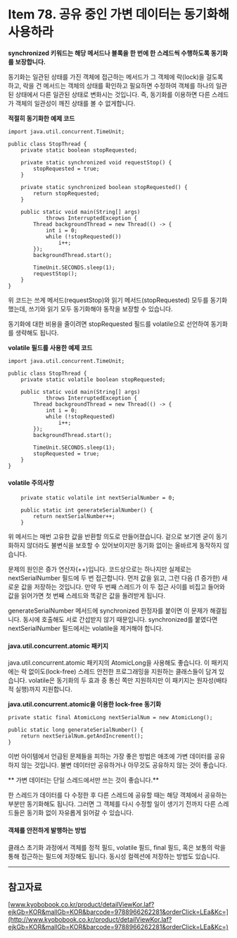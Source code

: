 # Item 78. 공유 중인 가변 데이터는 동기화해 사용하라

  **synchronized 키워드는 해당 메서드나 블록을 한 번에 한 스레드씩 수행하도록 동기화를 보장합니다.**

 동기화는 일관된 상태를 가진 객체에 접근하는 메서드가 그 객체에 락(lock)을 걸도록 하고, 락을 건 메서드는 객체의 상태를 확인하고 필요하면 수정하여 객체를 하나의 일관된 상태에서 다른 일관된 상태로 변화시는 것입니다. 즉, 동기화를 이용하면 다른 스레드가 객체의 일관성이 깨진 상태를 볼 수 없게합니다.

**적절히 동기화한 예제 코드**

```
import java.util.concurrent.TimeUnit;

public class StopThread {
    private static boolean stopRequested;

    private static synchronized void requestStop() {
        stopRequested = true;
    }

    private static synchronized boolean stopRequested() {
        return stopRequested;
    }

    public static void main(String[] args)
            throws InterruptedException {
        Thread backgroundThread = new Thread(() -> {
            int i = 0;
            while (!stopRequested())
                i++;
        });
        backgroundThread.start();

        TimeUnit.SECONDS.sleep(1);
        requestStop();
    }
}

```

 위 코드는 쓰게 메서드(requestStop)와 읽기 메서드(stopRequested) 모두를 동기화 했는데, 쓰기와 읽기 모두 동기화해야 동작을 보장할 수 있습니다.

 동기화에 대한 비용을 줄이려면 stopRequested 필드를 volatile으로 선언하여 동기화를 생략해도 됩니다.

**volatile 필드를 사용한 예제 코드**

```
import java.util.concurrent.TimeUnit;

public class StopThread {
    private static volatile boolean stopRequested;

    public static void main(String[] args)
            throws InterruptedException {
        Thread backgroundThread = new Thread(() -> {
            int i = 0;
            while (!stopRequested)
                i++;
        });
        backgroundThread.start();

        TimeUnit.SECONDS.sleep(1);
        stopRequested = true;
    }
}

```

#### volatile 주의사항

```
    private static volatile int nextSerialNumber = 0;
    
    public static int generateSerialNumber() {
        return nextSerialNumber++;
    }
```

 위 메서드는 매번 고유한 값을 반환할 의도로 만들어졌습니다. 겉으로 보기엔 굳이 동기화하지 않더라도 불변식을 보호할 수 있어보이지만 동기화 없이는 올바르게 동작하지 않습니다.

  문제의 원인은 증가 연산자(++)입니다. 코드상으로는 하나지만 실제로는 nextSerialNumber 필드에 두 번 접근합니다. 먼저 값을 읽고, 그런 다음 (1 증가한) 새로운 값을 저장하는 것입니다. 만약 두 번째 스레드가 이 두 접근 사이를 비집고 들어와 값을 읽어가면 첫 번째 스레드와 똑같은 값을 돌려받게 됩니다.

 generateSerialNumber 메서드에 synchronized 한정자를 붙이면 이 문제가 해결됩니다. 동시에 호출해도 서로 간섭받지 않기 때문입니다. synchronized를 붙였다면 nextSerialNumber 필드에서는 volatile을 제거해야 합니다.

#### java.util.concurrent.atomic 패키지

 java.util.concurrent.atomic 패키지의 AtomicLong을 사용해도 좋습니다. 이 패키지에는 락 없이도(lock-free) 스레드 안전한 프로그래밍을 지원하는 클래스들이 담겨 있습니다. volatile은 동기화의 두 효과 중 통신 쪽만 지원하지만 이 패키지는 원자성(배타적 실행)까지 지원합니다.

**java.util.concurrent.atomic을 이용한 lock-free 동기화**

```
private static final AtomicLong nextSerialNum = new AtomicLong();

public static long generateSerialNumber() {
    return nextSerialNum.getAndIncrement();
}
```

 이번 아이템에서 언급된 문제들을 피하는 가장 좋은 방법은 애초에 가변 데이터를 공유하지 않는 것입니다. 불변 데이터만 공유하거나 아무것도 공유하지 않는 것이 좋습니다.

** 가변 데이터는 단일 스레드에서만 쓰는 것이 좋습니다.**

한 스레드가 데이터를 다 수정한 후 다른 스레드에 공유할 때는 해당 객체에서 공유하는 부분만 동기화해도 됩니다. 그러면 그 객체를 다시 수정할 일이 생기기 전까지 다른 스레드들은 동기화 없이 자유롭게 읽어갈 수 있습니다.

#### 객체를 안전하게 발행하는 방법

 클래스 초기화 과정에서 객체를 정적 필드, volatile 필드, final 필드, 혹은 보통의 락을 통해 접근하는 필드에 저장해도 됩니다. 동시성 컬렉션에 저장하는 방법도 있습니다.

---

## 참고자료

[www.kyobobook.co.kr/product/detailViewKor.laf?ejkGb=KOR&mallGb=KOR&barcode=9788966262281&orderClick=LEa&Kc=](http://www.kyobobook.co.kr/product/detailViewKor.laf?ejkGb=KOR&mallGb=KOR&barcode=9788966262281&orderClick=LEa&Kc=)

